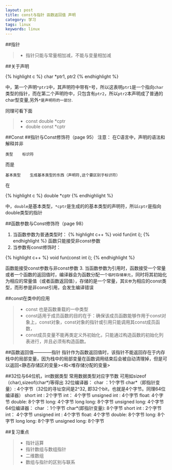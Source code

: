 ```yaml
---
layout: post
title: const与指针 函数返回值 声明
category: 学习
tags: linux
keywords: linux
---
```

##指针
>* 指针只能与常量相加减，不能与变量相加减

##关于声明

{% highlight c %}
char *ptr1, ptr2
{% endhighlight %}

中，第一个声明`*ptr1`中，其声明符中带有`*`号，所以这表明`ptr1`是一个指向`char`类型的指针，而在第二个声明符中，只包含有`ptr2`，所以`ptr2`本声明成了普通的char型变量,另外`*是声明符的一部分`.

同理可看下面
>* const double *cptr
>* double const *cptr

##Const
##指针与Const修饰符（page 95）
注意：
在C语言中，声明的语法和解释并非

    类型    标识符
而是

    基本类型    生成基本类型的东西（声明符,这个要区别于标识符）

在

{% highlight c %} 
double *cptr
{% endhighlight %}

中，`double`是基本类型，`*cptr`是生成的的基本类型的声明符，所以`cptr`是指向double类型的指针

##函数参数与Const修饰符（page 98）
1.  当函数参数为普通类型时：
{% highlight c++ %}
void fun(int i);
{% endhighlight %}
函数只能接受非const参数
2.  当参数有const修饰时：

{% highlight c++ %}
void fun(const int i);
{% endhighlight %}

函数能接受const参数与非const参数
3.  当函数参数为引用时，函数接受一个常量或者一个函数的返回值时，编译器会为函数分配一`个临时存储单元`，同时将其初始化为相应的常量值（或者函数返回值），存储的是一个常量，其`实参`为相应的const类型，而形参是非const引用，会发生编译错误

##const在类中的应用
>* const 也是函数重载的一中类型
>* const适用于成员函数的目的在于：确保该成员函数能够作用于const对象上，const对象，const对象的指针或引用只能调用其const成员函数，
>* const成员变量不能再类定义外初始化，只能通过构造函数的初始化列表进行，并且必须有构造函数。


##函数返回值————指针
指针作为函数返回值时，该指针不能返回存在于内存栈中的局部变量，因为栈中的局部变量在函数调用结束后会被自动清理掉，但是可以返回<静态存储区的变量><和<堆存储分配的变量>

##32位与64位机，int数据类型
    常用数据类型对应字节数
      可用如sizeof（char),sizeof(char*)等得出
     32位编译器：
          char ：1个字节
          char*（即指针变量）: 4个字节（32位的寻址空间是2^32, 即32个bit，也就是4个字节。同理64位编译器）
          short int : 2个字节
          int：  4个字节
          unsigned int : 4个字节
          float:  4个字节
          double:   8个字节
          long:   4个字节
          long long:  8个字节
          unsigned long:  4个字节
      64位编译器：
          char ：1个字节
          char*(即指针变量): 8个字节
          short int : 2个字节
          int：  4个字节
          unsigned int : 4个字节
          float:  4个字节
          double:   8个字节
          long:   8个字节
          long long:  8个字节
          unsigned long:  8个字节
          


##复习重点
>* 指针运算
>* 指针数组与数组指针
>* 二维数组
>* 数组与指针的区别与联系



